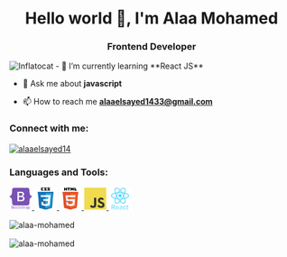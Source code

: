 <h1 align="center">Hello world 👋, I'm Alaa Mohamed</h1>
<h3 align="center">Frontend Developer</h3>
<img class="d-block width-fit height-auto mx-auto rounded-1"  src="/images/inflatocat.png" alt="Inflatocat">
- 🌱 I’m currently learning **React JS**

- 💬 Ask me about **javascript**

- 📫 How to reach me **alaaelsayed1433@gmail.com**

<h3 align="left">Connect with me:</h3>
<p align="left">
<a href="https://linkedin.com/in/alaaelsayed14" target="blank"><img align="center" src="https://raw.githubusercontent.com/rahuldkjain/github-profile-readme-generator/master/src/images/icons/Social/linked-in-alt.svg" alt="alaaelsayed14" height="30" width="40" /></a>
</p>

<h3 align="left">Languages and Tools:</h3>
<p align="left"> <a href="https://getbootstrap.com" target="_blank" rel="noreferrer"> <img src="https://raw.githubusercontent.com/devicons/devicon/master/icons/bootstrap/bootstrap-plain-wordmark.svg" alt="bootstrap" width="40" height="40"/> </a> <a href="https://www.w3schools.com/css/" target="_blank" rel="noreferrer"> <img src="https://raw.githubusercontent.com/devicons/devicon/master/icons/css3/css3-original-wordmark.svg" alt="css3" width="40" height="40"/> </a> <a href="https://www.w3.org/html/" target="_blank" rel="noreferrer"> <img src="https://raw.githubusercontent.com/devicons/devicon/master/icons/html5/html5-original-wordmark.svg" alt="html5" width="40" height="40"/> </a> <a href="https://developer.mozilla.org/en-US/docs/Web/JavaScript" target="_blank" rel="noreferrer"> <img src="https://raw.githubusercontent.com/devicons/devicon/master/icons/javascript/javascript-original.svg" alt="javascript" width="40" height="40"/> </a> <a href="https://reactjs.org/" target="_blank" rel="noreferrer"> <img src="https://raw.githubusercontent.com/devicons/devicon/master/icons/react/react-original-wordmark.svg" alt="react" width="40" height="40"/> </a> </p>

<p><img align="center" src="https://github-readme-stats.vercel.app/api/top-langs?username=alaa-mohamed&show_icons=true&locale=en&layout=compact" alt="alaa-mohamed" /></p>

<p><img align="center" src="https://github-readme-streak-stats.herokuapp.com/?user=alaa-mohamed&" alt="alaa-mohamed" /></p>

